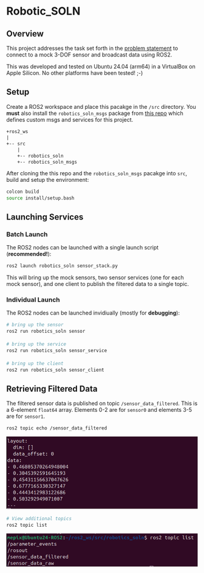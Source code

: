# Robotic_SOLN

## Overview

This project addresses the task set forth in the [problem statement](./PROBLEM_STATEMENT.md) to connect to a mock 3-DOF sensor and broadcast data using ROS2.

This was developed and tested on Ubuntu 24.04 (arm64) in a VirtualBox on Apple Silicon.  No other platforms have been tested! ;-)

## Setup

Create a ROS2 workspace and place this pacakge in the `/src` directory.  You **must** also install the `robotics_soln_msgs` package from [this repo](https://github.com/mepix/robotics_soln_msgs) which defines custom msgs and services for this project.

```
+ros2_ws
|
+-- src
    |
    +-- robotics_soln
    +-- robotics_soln_msgs
```

After cloning the this repo and the `robotics_soln_msgs` pacakge into `src`, build and setup the environment:

```sh
colcon build
source install/setup.bash
```

## Launching Services

### Batch Launch

The ROS2 nodes can be launched with a single launch script (**recommended!**):

```sh
ros2 launch robotics_soln sensor_stack.py
```

This will bring up the mock sensors, two sensor services (one for each mock sensor), and one client to publish the filtered data to a single topic.

### Individual Launch

The ROS2 nodes can be launched invidiually (mostly for **debugging**):

```sh
# bring up the sensor
ros2 run robotics_soln sensor

# bring up the service
ros2 run robotics_soln sensor_service 

# bring up the client
ros2 run robotics_soln sensor_client
```

## Retrieving Filtered Data

The filtered sensor data is published on topic `/sensor_data_filtered`.  This is a 6-element `float64` array.  Elements 0-2 are for `sensor0` and elements 3-5 are for `sensor1`.

```sh
ros2 topic echo /sensor_data_filtered
```

![alt text](img/image-1.png)


```sh
# View additional topics 
ros2 topic list
```

![alt text](img/image.png)